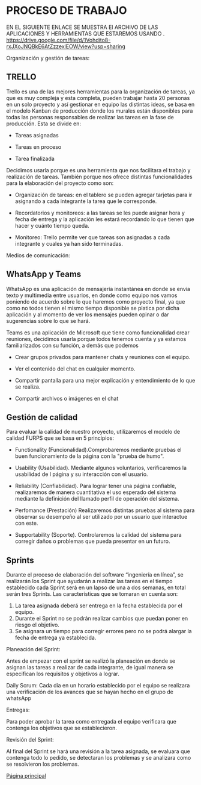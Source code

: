 # PROCESO DE TRABAJO

EN EL SIGUIENTE ENLACE  SE MUESTRA El ARCHIVO DE LAS APLICACIONES Y HERRAMIENTAS QUE ESTAREMOS USANDO . 
https://drive.google.com/file/d/1Vohdito8-rxJXoJNQBkE6AtZzzexlEOW/view?usp=sharing

Organización y gestión de tareas:

## **TRELLO**  

Trello es una de las mejores herramientas para la organización de tareas, ya que es
muy compleja y esta completa, pueden trabajar hasta 20 personas en un solo
proyecto y así gestionar en equipo las distintas ideas, se basa en el modelo Kanban
de producción donde los murales están disponibles para todas las personas
responsables de realizar las tareas en la fase de producción. Esta se divide en:

- Tareas asignadas 

- Tareas en proceso 

- Tarea finalizada

Decidimos usarla porque es una herramienta que nos facilitara el trabajo y
realización de tareas. También porque nos ofrece distintas funcionalidades para la
elaboración del proyecto como son:

- Organización de tareas: en el tablero se pueden agregar tarjetas para ir
asignando a cada integrante la tarea que le corresponde.

- Recordatorios y monitoreos: a las tareas se les puede asignar hora y fecha de
entrega y la aplicación les estará recordando lo que tienen que hacer y cuánto
tiempo queda.

- Monitoreo: Trello permite ver que tareas son asignadas a cada integrante y
cuales ya han sido terminadas.

Medios de comunicación:

## **WhatsApp y Teams**

WhatsApp es una aplicación de mensajería instantánea en donde se envía texto y
multimedia entre usuarios, en donde como equipo nos vamos poniendo de acuerdo
sobre lo que haremos como proyecto final, ya que como no todos tienen el mismo
tiempo disponible se platica por dicha aplicación y al momento de ver los mensajes
pueden opinar o dar sugerencias sobre lo que se hará.

Teams es una aplicación de Microsoft que tiene como funcionalidad crear reuniones,
decidimos usarla porque todos tenemos cuenta y ya estamos familiarizados con su
función, a demás que podemos

- Crear grupos privados para mantener chats y reuniones con el equipo.

- Ver el contenido del chat en cualquier momento.

- Compartir pantalla para una mejor explicación y entendimiento de lo que se
realiza.

- Compartir archivos o imágenes en el chat
 
## Gestión de calidad

Para evaluar la calidad de nuestro proyecto, utilizaremos el modelo de calidad FURPS que se basa en 5 principios:

- Functionality (Funcionalidad).Comprobaremos mediante pruebas el buen funcionamiento de la página con la "prueba de humo".
 
- Usability (Usabilidad). Mediante algunos voluntarios, verificaremos la usabilidad de l página y su interacción con el usuario.

- Reliability (Confiabilidad). Para lograr tener una página confiable, realizaremos de manera cuantitativa el uso esperado del sistema mediante la definición del llamado perfil de operación del sistema.

- Perfomance (Prestación) Realizaremos distintas pruebas al sistema para observar su desempeño al ser utilizado por un usuario que interactue con este.

- Supportability (Soporte). Controlaremos la calidad del sistema para corregir daños o problemas que pueda presentar en un futuro.

## **Sprints** 

Durante el proceso de elaboración del software “ingeniería en línea”, se realizarán los Sprint que ayudarán a realizar las tareas en el tiempo establecido cada Sprint será en un lapso de una a dos semanas, en total serán tres Sprints. Las características que se tomaran en cuenta son: 
1.	La tarea asignada deberá ser entrega en la fecha establecida por el equipo.
2.	Durante el Sprint no se podrán realizar cambios que puedan poner en riesgo el objetivo.
3.	Se asignara un tiempo para corregir errores pero no se podrá alargar la fecha de entrega ya establecida. 

Planeación del Sprint:

Antes de empezar con el sprint se realizó la planeación en donde se asignan las tareas a realizar de cada integrante, de igual manera se especifican los requisitos y objetivos a lograr.

Daily Scrum: 
Cada día en un horario establecido por el equipo se realizara una verificación de los avances que se hayan hecho en el grupo de whatsApp

Entregas: 

Para poder aprobar la tarea como entregada el equipo verificara que contenga los objetivos que se establecieron.

Revisión del Sprint: 

Al final del Sprint se hará una revisión a la tarea asignada, se evaluara que contenga todo lo pedido, se detectaran los problemas y se analizara como se resolvieron los problemas.  


[Página principal](https://github.com/Equipo-13FIS/Ingenieria-en-linea)
